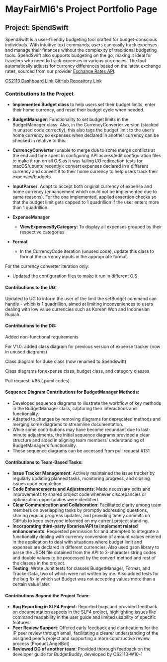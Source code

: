 # MayFairMI6's Project Portfolio Page

## Project: SpendSwift

SpendSwift is a user-friendly budgeting tool crafted for budget-conscious individuals. With intuitive text commands, users can easily track expenses and manage their finances without the complexity of traditional budgeting tools. SpendSwift also supports budgeting on the go, making it ideal for travelers who need to track expenses in various currencies. The tool automatically adjusts for currency differences based on the latest exchange rates, sourced from our provider [Exchange Rates API](https://exchangeratesapi.io/).

[CS2113 Dashboard Link](https://nus-cs2113-ay2425s1.github.io/tp-dashboard/?search=cs2113-t10&sort=groupTitle&sortWithin=title&timeframe=commit&mergegroup=&groupSelect=groupByRepos&breakdown=true&checkedFileTypes=docs~functional-code~test-code~other&since=2024-09-20&tabOpen=true&tabType=authorship&tabAuthor=mayfairmi6&tabRepo=AY2425S1-CS2113-T10-4%2Ftp%5Bmaster%5D&authorshipIsMergeGroup=false&authorshipFileTypes=docs~functional-code~test-code~other&authorshipIsBinaryFileTypeChecked=false&authorshipIsIgnoredFilesChecked=false)
[GitHub Repository Link](https://github.com/MayFairMI6/tp.git)

### Contributions to the Project

- **Implemented Budget class** to help users set their budget limits, enter their home currency, and reset their budget cycle when needed.

- **BudgetManager**: Functionality to set budget limits in the BudgetManager class. Also, in the CurrencyConverter version (stacked in unused code correctly), this also tags the budget limit to the user’s home currency so expenses when declared in another currency can be checked in relative to this.

- **CurrencyConverter** (unable to merge due to some merge conflicts at the end and time spent in configuring API access/edit configuration files to make it run on all O.S as it was failing I/O redirection tests for macOS/ubuntu recently): convert expenses declared in a different currency and convert it to their home currency to help users track their expenses/budgets.

- **InputParser**: Adapt to accept both original currency of expense and home currency (enhancement which could not be implemented due to same reasons). For the one implemented, applied assertion checks so that the budget limit gets capped to 1 quadrillion if the user enters more than 1 quadrillion.

- **ExpenseManager**
  - **ViewExpensesByCategory**: To display all expenses grouped by their respective categories

- **Format**
  - In the CurrencyCode iteration (unused code), update this class to format the currency inputs in the appropriate format.

For the currency converter iteration only:
  - Updated the configuration files to make it run in different O.S

#### Contributions to the UG:

Updated to UG to inform the user of the limit the setBudget command can handle - which is 1 quadrillion, aimed at limiting inconveniences to users dealing with low value currencies such as Korean Won and Indonesian Rupiah.

#### Contributions to the DG:

Added non-functional requirements

For V1.0: added class diagram for previous version of expense tracker (now in unused diagrams)

Class diagram for duke class (now renamed to Spendswift)

Class diagrams for expense class, budget class, and category classes

Pull request: #85 (.puml codes)

#### Sequence Diagram Contributions for BudgetManager Methods:

- Developed sequence diagrams to illustrate the workflow of key methods in the BudgetManager class, capturing their interactions and functionality.
- Adapted to changes by removing diagrams for deprecated methods and merging some diagrams to streamline documentation.
- While some contributions may have become redundant due to last-minute adjustments, the initial sequence diagrams provided a clear structure and aided in aligning team members’ understanding of BudgetManager's functionality.
- These sequence diagrams can be accessed from pull request #131

#### Contributions to Team-Based Tasks:

- **Issue Tracker Management**: Actively maintained the issue tracker by regularly updating planned tasks, monitoring progress, and closing issues upon completion.
- **Code Enhancements and Adjustments**: Made necessary edits and improvements to shared project code whenever discrepancies or optimization opportunities were identified.
- **Clear Communication and Collaboration**: Facilitated clarity among team members on overlapping tasks by promptly addressing questions, sharing regular progress updates, and providing timely commits on GitHub to keep everyone informed on my current project standing.
- **Incorporating third-party libraries/API to implement related enhancements**: Requested permission for and attempted to integrate a functionality dealing with currency conversion of amount values entered in the application to deal with situations where budget limit and expenses are declared in different currencies. Also used gson library to parse the JSON file obtained from the API to 3-character string codes and double values to be processed by the convert method and rest of the classes in the project.
- **Testing**: Wrote Junit tests for classes BudgetManager, Format, and TrackerData, two of which were not written by me. Also added tests for the bug fix in which set Budget was not accepting values more than a certain value later.

#### Contributions Beyond the Project Team:

- **Bug Reporting in SLF4 Project**: Reported bugs and provided feedback on documentation aspects in the SLF4 project, highlighting issues like command readability in the user guide and limited usability of specific features
- **Peer Review Support**: Offered early feedback and clarifications for the IP peer review through email, facilitating a clearer understanding of the assigned peer’s project and supporting a more constructive review process (Product AngelBot)
- **Reviewed DG of another team**: Provided thorough feedback on the developer guide for BudgetBuddy, developed by CS2113-W10-1

